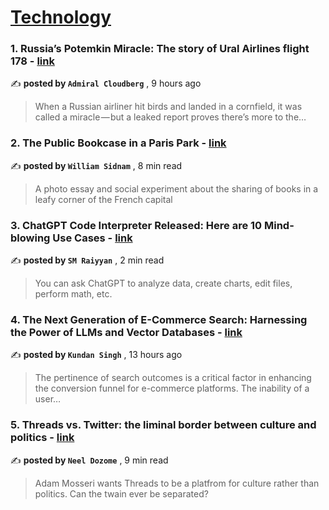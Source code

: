 
<h1><a href=https://medium.com/tag/technology/recommended target="_blank" rel="noopener noreferrer">Technology</a></h1>
<h3>1. Russia’s Potemkin Miracle: The story of Ural Airlines flight 178 - <a href=https://medium.com/@admiralcloudberg?source=tag_recommended_feed---------0-84----------technology----------5b631477_ffde_4bda_b2cb_23b68a475151------- target="_blank" rel="noopener noreferrer">link</a></h3>

✍️ **posted by `Admiral Cloudberg`** <date> , 9 hours ago</date>

<blockquote>When a Russian airliner hit birds and landed in a cornfield, it was called a miracle — but a leaked report proves there’s more to the…</blockquote>

<h3>2. The Public Bookcase in a Paris Park - <a href=https://medium.com/@william-sidnam?source=tag_recommended_feed---------1-107----------technology----------5b631477_ffde_4bda_b2cb_23b68a475151------- target="_blank" rel="noopener noreferrer">link</a></h3>

✍️ **posted by `William Sidnam`** <date> , 8 min read</date>

<blockquote>A photo essay and social experiment about the sharing of books in a leafy corner of the French capital</blockquote>

<h3>3. ChatGPT Code Interpreter Released: Here are 10 Mind-blowing Use Cases - <a href=https://medium.com/@smraiyyan?source=tag_recommended_feed---------2-85----------technology----------5b631477_ffde_4bda_b2cb_23b68a475151------- target="_blank" rel="noopener noreferrer">link</a></h3>

✍️ **posted by `SM Raiyyan`** <date> , 2 min read</date>

<blockquote>You can  ask ChatGPT to analyze data, create charts, edit files, perform math, etc.</blockquote>

<h3>4. The Next Generation of E-Commerce Search: Harnessing the Power of LLMs and Vector Databases - <a href=https://medium.com/@singhkundan?source=tag_recommended_feed---------3-84----------technology----------5b631477_ffde_4bda_b2cb_23b68a475151------- target="_blank" rel="noopener noreferrer">link</a></h3>

✍️ **posted by `Kundan Singh`** <date> , 13 hours ago</date>

<blockquote>The pertinence of search outcomes is a critical factor in enhancing the conversion funnel for e-commerce platforms. The inability of a user…</blockquote>

<h3>5. Threads vs. Twitter: the liminal border between culture and politics - <a href=https://medium.com/@dozome?source=tag_recommended_feed---------4-107----------technology----------5b631477_ffde_4bda_b2cb_23b68a475151------- target="_blank" rel="noopener noreferrer">link</a></h3>

✍️ **posted by `Neel Dozome`** <date> , 9 min read</date>

<blockquote>Adam Mosseri wants Threads to be a platfrom for culture rather than politics. Can the twain ever be separated?</blockquote>

